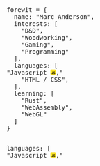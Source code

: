 <pre lang="javascript">

forewit = {
  name: "Marc Anderson",
  interests: [
    "D&D",
    "Woodworking",
    "Gaming",
    "Programming"
  ],
  languages: [
<span>"Javascript <img height="12" width="12" src="js.png" />,"</span>
    "HTML / CSS",
  ],
  learning: [
    "Rust",
    "WebAssembly",
    "WebGL"
  ]
}

</pre>

<pre>
<span>languages: [</span>
<span>"Javascript <img height="12" width="12" src="js.png" />,"</span>
</pre>